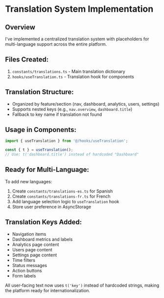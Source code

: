# Translation System Implementation

## Overview
I've implemented a centralized translation system with placeholders for multi-language support across the entire platform.

## Files Created:
1. `constants/translations.ts` - Main translation dictionary
2. `hooks/useTranslation.ts` - Translation hook for components

## Translation Structure:
- Organized by feature/section (nav, dashboard, analytics, users, settings)
- Supports nested keys (e.g., `nav.overview`, `dashboard.title`)
- Fallback to key name if translation not found

## Usage in Components:
```typescript
import { useTranslation } from '@/hooks/useTranslation';

const { t } = useTranslation();
// Use: t('dashboard.title') instead of hardcoded "Dashboard"
```

## Ready for Multi-Language:
To add new languages:
1. Create `constants/translations-es.ts` for Spanish
2. Create `constants/translations-fr.ts` for French  
3. Add language selection logic to `useTranslation` hook
4. Store user preference in AsyncStorage

## Translation Keys Added:
- Navigation items
- Dashboard metrics and labels
- Analytics page content
- Users page content  
- Settings page content
- Time filters
- Status messages
- Action buttons
- Form labels

All user-facing text now uses `t('key')` instead of hardcoded strings, making the platform ready for internationalization.
